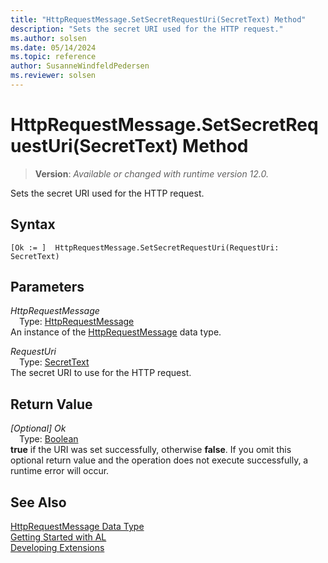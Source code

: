 ```yaml
---
title: "HttpRequestMessage.SetSecretRequestUri(SecretText) Method"
description: "Sets the secret URI used for the HTTP request."
ms.author: solsen
ms.date: 05/14/2024
ms.topic: reference
author: SusanneWindfeldPedersen
ms.reviewer: solsen
---
```

[//]: # (START>DO_NOT_EDIT)
[//]: # (IMPORTANT:Do not edit any of the content between here and the END>DO_NOT_EDIT.)
[//]: # (Any modifications should be made in the .xml files in the ModernDev repo.)
# HttpRequestMessage.SetSecretRequestUri(SecretText) Method
> **Version**: _Available or changed with runtime version 12.0._

Sets the secret URI used for the HTTP request.


## Syntax
```AL
[Ok := ]  HttpRequestMessage.SetSecretRequestUri(RequestUri: SecretText)
```
## Parameters
*HttpRequestMessage*  
&emsp;Type: [HttpRequestMessage](httprequestmessage-data-type.md)  
An instance of the [HttpRequestMessage](httprequestmessage-data-type.md) data type.  

*RequestUri*  
&emsp;Type: [SecretText](../secrettext/secrettext-data-type.md)  
The secret URI to use for the HTTP request.  


## Return Value
*[Optional] Ok*  
&emsp;Type: [Boolean](../boolean/boolean-data-type.md)  
**true** if the URI was set successfully, otherwise **false**. If you omit this optional return value and the operation does not execute successfully, a runtime error will occur.  


[//]: # (IMPORTANT: END>DO_NOT_EDIT)
## See Also
[HttpRequestMessage Data Type](httprequestmessage-data-type.md)  
[Getting Started with AL](../../devenv-get-started.md)  
[Developing Extensions](../../devenv-dev-overview.md)